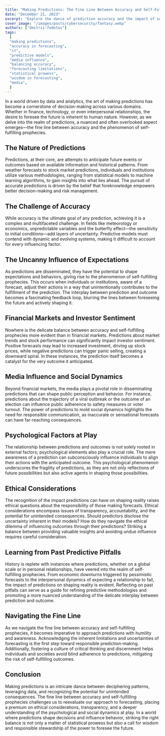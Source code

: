```yaml
---
title: "Making Predictions: The Fine Line Between Accuracy and Self-Fulfilling Prophecies"
date: "December 21, 2023"
excerpt: "Explore the dance of prediction accuracy and the impact of self-fulfilling prophecies in this insightful exploration. Uncover the nuances of forecasting."
cover_image: "/images/posts/cybersecurity/fantasy.webp"
authors: ["dmitrii-fedotov"]
tags:
  [
  "making predictions",
  "accuracy in forecasting",
  "it",
  "predictive models",
  "media influence",
  "balancing accuracy",
  "forecasting limitations",
  "statistical prowess",
  "wisdom in forecasting",
  "media",
  ]
---
```


In a world driven by data and analytics, the art of making predictions has become a cornerstone of decision-making across various domains. Whether in finance, technology, or even interpersonal relationships, the desire to foresee the future is inherent to human nature. However, as we delve into the realm of predictions, a nuanced and often overlooked aspect emerges—the fine line between accuracy and the phenomenon of self-fulfilling prophecies.

## The Nature of Predictions

Predictions, at their core, are attempts to anticipate future events or outcomes based on available information and historical patterns. From weather forecasts to stock market predictions, individuals and institutions utilize various methodologies, ranging from statistical models to machine learning algorithms, to gain insights into what lies ahead. The pursuit of accurate predictions is driven by the belief that foreknowledge empowers better decision-making and risk management.

## The Challenge of Accuracy

While accuracy is the ultimate goal of any prediction, achieving it is a complex and multifaceted challenge. In fields like meteorology or economics, unpredictable variables and the butterfly effect—the sensitivity to initial conditions—add layers of uncertainty. Predictive models must contend with dynamic and evolving systems, making it difficult to account for every influencing factor.

## The Uncanny Influence of Expectations

As predictions are disseminated, they have the potential to shape expectations and behaviors, giving rise to the phenomenon of self-fulfilling prophecies. This occurs when individuals or institutions, aware of a forecast, adjust their actions in a way that unintentionally contributes to the fulfillment of the prediction. The interplay between prediction and outcome becomes a fascinating feedback loop, blurring the lines between foreseeing the future and actively shaping it.

## Financial Markets and Investor Sentiment

Nowhere is the delicate balance between accuracy and self-fulfilling prophecies more evident than in financial markets. Predictions about market trends and stock performance can significantly impact investor sentiment. Positive forecasts may lead to increased investment, driving up stock prices, while negative predictions can trigger panic selling, creating a downward spiral. In these instances, the prediction itself becomes a catalyst for the very outcome it anticipated.

## Media Influence and Social Dynamics

Beyond financial markets, the media plays a pivotal role in disseminating predictions that can shape public perception and behavior. For instance, predictions about the trajectory of a viral outbreak or the outcome of an election can influence public adherence to safety measures or voter turnout. The power of predictions to mold social dynamics highlights the need for responsible communication, as inaccurate or sensational forecasts can have far-reaching consequences.

## Psychological Factors at Play

The relationship between predictions and outcomes is not solely rooted in external factors; psychological elements also play a crucial role. The mere awareness of a prediction can subconsciously influence individuals to align their actions with the anticipated outcome. This psychological phenomenon underscores the fragility of predictions, as they are not only reflections of future possibilities but also active agents in shaping those possibilities.

## Ethical Considerations

The recognition of the impact predictions can have on shaping reality raises ethical questions about the responsibility of those making forecasts. Ethical considerations encompass issues of transparency, accountability, and the potential for unintended consequences. Should predictors disclose the uncertainty inherent in their models? How do they navigate the ethical dilemma of influencing outcomes through their predictions? Striking a balance between providing valuable insights and avoiding undue influence requires careful consideration.

## Learning from Past Predictive Pitfalls

History is replete with instances where predictions, whether on a global scale or in personal relationships, have veered into the realm of self-fulfilling prophecies. From economic downturns triggered by pessimistic forecasts to the interpersonal dynamics of expecting a relationship to fail, the impact of predictions on shaping reality is evident. Reflecting on past pitfalls can serve as a guide for refining predictive methodologies and promoting a more nuanced understanding of the delicate interplay between prediction and outcome.

## Navigating the Fine Line

As we navigate the fine line between accuracy and self-fulfilling prophecies, it becomes imperative to approach predictions with humility and awareness. Acknowledging the inherent limitations and uncertainties of forecasting is the first step toward responsible prediction-making. Additionally, fostering a culture of critical thinking and discernment helps individuals and societies avoid blind adherence to predictions, mitigating the risk of self-fulfilling outcomes.

## Conclusion

Making predictions is an intricate dance between deciphering patterns, leveraging data, and recognizing the potential for unintended consequences. The fine line between accuracy and self-fulfilling prophecies challenges us to reevaluate our approach to forecasting, placing a premium on ethical considerations, transparency, and a deeper understanding of the psychological and social dynamics at play. In a world where predictions shape decisions and influence behavior, striking the right balance is not only a matter of statistical prowess but also a call for wisdom and responsible stewardship of the power to foresee the future.
